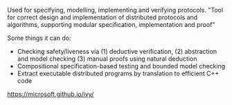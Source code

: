 Used for specifying, modelling, implementing and verifying protocols.
"Tool for correct design and implementation of distributed protocols and algorithms, supporting modular specification, implementation and proof"

Some things it can do:
- Checking safety/liveness via (1) deductive verification, (2) abstraction and model checking (3) manual proofs using natural deduction
- Compositional specification-based testing and bounded model checking
- Extract executable distributed programs by translation to efficient C++ code

https://microsoft.github.io/ivy/